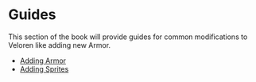 # Guides

This section of the book will provide guides for common modifications to Veloren like adding new Armor.

- [Adding Armor](adding-armor/guide.md)
- [Adding Sprites](adding-sprites/guide.md)
